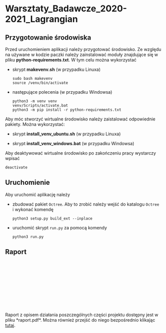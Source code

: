 # Warsztaty_Badawcze_2020-2021_Lagrangian

## Przygotowanie środowiska
Przed uruchomieniem aplikacji należy przygotować środowisko. Ze względu na używane w kodzie paczki należy zainstalować moduły znajdujące się w pliku **python-requirements.txt**. W tym celu można wykorzystać 
 -  skrypt **makevenv.sh** (w przypadku Linuxa)
     
    ```console 
    sudo bash makevenv
    source /venv/bin/activate
    ```
  
 -  następujące polecenia (w przypadku Windowsa)
    
    ```console
    python3 -m venv venv
    venv/Scripts/activate.bat
    python3 -m pip install -r python-requirements.txt
    ```
Aby móc stworzyć wirtualne środowisko należy zaistalować odpowiednie pakiety. Można wykorzystać:
 -  skrypt **install_venv_ubuntu.sh** (w przypadku Linuxa)
 
 -  skrypt **install_venv_windows.bat** (w przypadku Windowsa)

Aby deaktywować wirtualne środowisko po zakończeniu pracy wystarczy wpisać 
```console
deactivate
```
## Uruchomienie
Aby uruchomić aplikację należy
 - zbudować pakiet `Octree`. Aby to zrobić należy wejść do katalogu `Octree` i wykonać komendę 
    ```console
    python3 setup.py build_ext --inplace
    ```
 - uruchomić skrypt `run.py` za pomocą komendy
    ```console 
    python3 run.py
    ```
## Raport
 <object data="https://github.com/Korigami/Warsztaty_Badawcze_2020-2021_Lagrangian_-Symulacja_Przeplywu_z_Przeszkodami-/blob/main/Raport.pdf" type="application/pdf" width="700px" height="700px">
    <embed src="https://github.com/Korigami/Warsztaty_Badawcze_2020-2021_Lagrangian_-Symulacja_Przeplywu_z_Przeszkodami-/blob/main/Raport.pdf">
        <p>Raport z opisem działania poszczególnych części projektu dostępny jest w pliku *raport.pdf*. Można również przejść do niego bezpośrednio klikając <a href="https://github.com/Korigami/Warsztaty_Badawcze_2020-2021_Lagrangian_-Symulacja_Przeplywu_z_Przeszkodami-/blob/main/Raport.pdf">tutaj</a>.</p>
    </embed>
</object>

